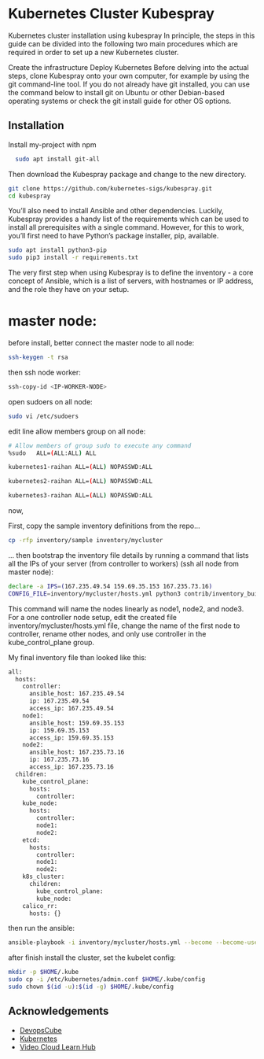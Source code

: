 
# Kubernetes Cluster Kubespray

Kubernetes cluster installation using kubespray
In principle, the steps in this guide can be divided into the following two main procedures which are required in order to set up a new Kubernetes cluster.

Create the infrastructure
Deploy Kubernetes
Before delving into the actual steps, clone Kubespray onto your own computer, for example by using the git command-line tool. If you do not already have git installed, you can use the command below to install git on Ubuntu or other Debian-based operating systems or check the git install guide for other OS options.


## Installation

Install my-project with npm

```bash
  sudo apt install git-all
```
Then download the Kubespray package and change to the new directory.
```bash
git clone https://github.com/kubernetes-sigs/kubespray.git
cd kubespray
```
You’ll also need to install Ansible and other dependencies. Luckily, Kubespray provides a handy list of the requirements which can be used to install all prerequisites with a single command. However, for this to work, you’ll first need to have Python’s package installer, pip, available.
```bash
sudo apt install python3-pip
sudo pip3 install -r requirements.txt
```
The very first step when using Kubespray is to define the inventory - a core concept of Ansible, which is a list of servers, with hostnames or IP address, and the role they have on your setup.

# master node:

before install, better connect the master node to all node:

```bash
ssh-keygen -t rsa
```

then ssh node worker:

```bash
ssh-copy-id <IP-WORKER-NODE>
```

open sudoers on all node:

```bash
sudo vi /etc/sudoers
```
edit line allow members group on all node:
```bash
# Allow members of group sudo to execute any command
%sudo   ALL=(ALL:ALL) ALL

kubernetes1-raihan ALL=(ALL) NOPASSWD:ALL

kubernetes2-raihan ALL=(ALL) NOPASSWD:ALL

kubernetes3-raihan ALL=(ALL) NOPASSWD:ALL
```

now, 

First, copy the sample inventory definitions from the repo...

```bash
cp -rfp inventory/sample inventory/mycluster
```
... then bootstrap the inventory file details by running a command that lists all the IPs of your server (from controller to workers) (ssh all node from master node):

```bash
declare -a IPS=(167.235.49.54 159.69.35.153 167.235.73.16)
CONFIG_FILE=inventory/mycluster/hosts.yml python3 contrib/inventory_builder/inventory.py ${IPS[@]}
```
This command will name the nodes linearly as node1, node2, and node3. For a one controller node setup, edit the created file inventory/mycluster/hosts.yml file, change the name of the first node to controller, rename other nodes, and only use controller in the kube_control_plane group.

My final inventory file than looked like this:

```bash
all:
  hosts:
    controller:
      ansible_host: 167.235.49.54
      ip: 167.235.49.54
      access_ip: 167.235.49.54
    node1:
      ansible_host: 159.69.35.153
      ip: 159.69.35.153
      access_ip: 159.69.35.153
    node2:
      ansible_host: 167.235.73.16
      ip: 167.235.73.16
      access_ip: 167.235.73.16
  children:
    kube_control_plane:
      hosts:
        controller:
    kube_node:
      hosts:
        controller:
        node1:
        node2:
    etcd:
      hosts:
        controller:
        node1:
        node2:
    k8s_cluster:
      children:
        kube_control_plane:
        kube_node:
    calico_rr:
      hosts: {}
```
then run the ansible:

```bash
ansible-playbook -i inventory/mycluster/hosts.yml --become --become-user=root cluster.yml
```
after finish install the cluster, set the kubelet config:

```bash
mkdir -p $HOME/.kube
sudo cp -i /etc/kubernetes/admin.conf $HOME/.kube/config
sudo chown $(id -u):$(id -g) $HOME/.kube/config
```

## Acknowledgements

 - [DevopsCube](https://devopscube.com/kubernetes-kubeconfig-file/#:~:text=A%20Kubeconfig%20is%20a%20YAML%20file%20with%20all,if%20you%20are%20using%20a%20managed%20Kubernetes%20cluster.)
 - [Kubernetes](https://kubernetes.io/docs/reference/kubectl/)
 - [Video Cloud Learn Hub](https://www.youtube.com/watch?v=9pLh2Tt1blc)

